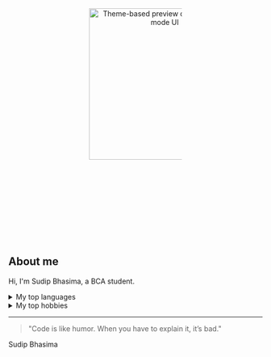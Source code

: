 <div style="text-align: center; padding: 10rem;">
  <picture>
    <source srcset="https://i.imgur.com/r6J4ZuZ.png" media="(prefers-color-scheme: dark)" />
    <source srcset="https://i.imgur.com/nbXTIwu.png" media="(prefers-color-scheme: light)" />
    <img src="https://i.imgur.com/r6J4ZuZ.png" alt="Theme-based preview of light and dark mode UI" style="height: 300px; width: auto;" />
  </picture>
</div>

## About me

<!-- TO DO: add more details about me later -->

Hi, I'm Sudip Bhasima, a BCA student. 

<details>
<summary>My top languages</summary>

| Rank | Languages |
|-----:|-----------|
|     1| PHP       |
|     2| JavaScript|
|     3| Python    |

</details>

<details>
<summary>My top hobbies</summary>

| Rank | Hobbies            |
|-----:|--------------------|
|     1| Coding             |
|     2| Reading Tech Blogs |
|     3| Playing Chess      |

</details>

---

> "Code is like humor. When you have to explain it, it’s bad."

Sudip Bhasima


